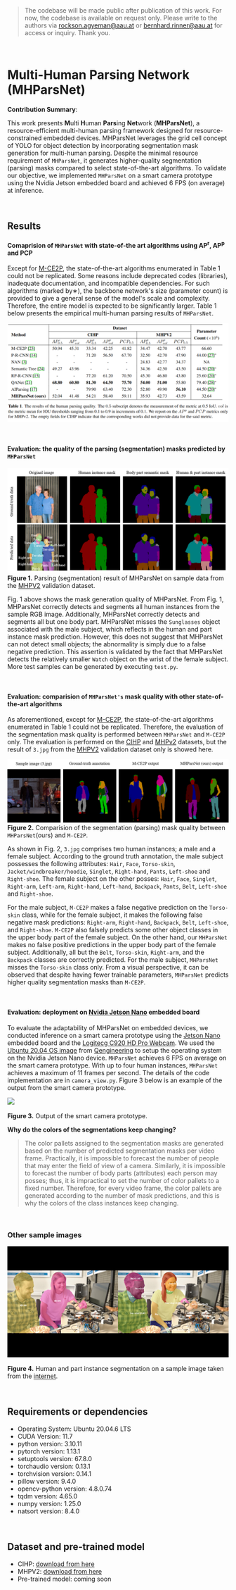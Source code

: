 &nbsp;
> The codebase will be made public after publication of this work. For now, the codebase is available on request only. Please write to the authors via rockson.agyeman@aau.at or bernhard.rinner@aau.at for access or inquiry. Thank you.

&nbsp;

# Multi-Human Parsing Network (MHParsNet)
**Contribution Summary**:

This work presents **M**ulti **H**uman **Pars**ing **Net**work (**MHParsNet**), a resource-efficient multi-human parsing framework designed for resource-constrained embedded devices. MHParsNet leverages the grid cell concept of YOLO for object detection by incorporating segmentation mask generation for multi-human parsing. Despite the minimal resource requirement of ```MHParsNet```, it generates higher-quality segmentation (parsing) masks compared to select state-of-the-art algorithms. To validate our objective, we implemented ```MHParsNet``` on a smart camera prototype using the Nvidia Jetson embedded board and achieved 6 FPS (on average) at inference.  

&nbsp;

## Results
#### Comaprision of ```MHParsNet``` with state-of-the art algorithms using AP<sup>r</sup>, AP<sup>p</sup> and PCP
Except for [M-CE2P](https://github.com/RanTaimu/M-CE2P), the state-of-the-art algorithms enumerated in Table 1 could not be replicated. Some reasons include deprecated codes (libraries), inadequate documentation, and incompatible dependencies. For such algorithms (marked by∗), the backbone network's size (parameter count) is provided to give a general sense of the model's scale and complexity. Therefore, the entire model is expected to be significantly larger. Table 1 below presents the empirical multi-human parsing results of ```MHParsNet```.

![](results_table.png)

&nbsp;


#### Evaluation: the quality of the parsing (segmentation) masks predicted by ```MHParsNet```
![](segmentation_result.png)
**Figure 1.** Parsing (segmentation) result of MHParsNet on sample data from the [MHPV2](https://lv-mhp.github.io/dataset) validation dataset.
&nbsp;

Fig. 1 above shows the mask generation quality of MHParsNet. From Fig. 1, MHParsNet correctly detects and segments all human instances from the sample RGB image. Additionally, MHParsNet correctly detects and segments all but one body part. MHParsNet misses the ```Sunglasses``` object associated with the male subject, which reflects in the human and part instance mask prediction. However, this does not suggest that MHParsNet can not detect small objects; the abnormality is simply due to a false negative prediction. This assertion is validated by the fact that MHParsNet detects the relatively smaller ```Watch``` object on the wrist of the female subject. More test samples can be generated by executing ```test.py```.

&nbsp;
#### Evaluation: comparision of ```MHParsNet's``` mask quality with other state-of-the-art algorithms
As aforementioned, except for [M-CE2P](https://github.com/RanTaimu/M-CE2P), the state-of-the-art algorithms enumerated in Table 1 could not be replicated. Therefore, the evaluation of the segmentation mask quality is performed between ```MHParsNet``` and ```M-CE2P``` only. The evaluation is performed on the [CIHP](https://sysu-hcp.net/lip/overview.php) and [MHPv2](https://lv-mhp.github.io/dataset) datasets, but the result of ```3.jpg``` from the [MHPV2](https://lv-mhp.github.io/dataset) validation dataset only is showed here.

![](comparision.png)
**Figure 2.** Comparision of the segmentation (parsing) mask quality between ```MHParsNet```(ours) and ```M-CE2P```.

As shown in Fig. 2, `3.jpg` comprises two human instances; a male and a female subject. According to the ground truth annotation, the male subject possesses the following attributes: ```Hair```, ```Face```, ```Torso-skin```, ```Jacket/windbreaker/hoodie```, ```Singlet```,  ```Right-hand```,  ```Pants```, ```Left-shoe``` and ```Right-shoe```. The female subject on the other posses: ```Hair```, ```Face```, ```Singlet```, ```Right-arm```, ```Left-arm```, ```Right-hand```, ```Left-hand```, ```Backpack```, ```Pants```, ```Belt```, ```Left-shoe``` and ```Right-shoe```. 

For the male subject, ```M-CE2P``` makes a false negative prediction on the ```Torso-skin``` class, while for the female subject, it makes the following false negative mask predictions: ```Right-arm```, ```Right-hand```, ```Backpack```, ```Belt```, ```Left-shoe```, and ```Right-shoe```. ```M-CE2P``` also falsely predicts some other object classes in the upper body part of the female subject. On the other hand, our ```MHParsNet``` makes no false positive predictions in the upper body part of the female subject. Additionally, all but the ```Belt```, ```Torso-skin```, ```Right-arm```, and the ```Backpack``` classes are correctly predicted. For the male subject, ```MHParsNet``` misses the ```Torso-skin``` class only. From a visual perspective, it can be observed that despite having fewer trainable parameters, ```MHParsNet``` predicts higher quality segmentation masks than ```M-CE2P```.


&nbsp;
#### Evaluation: deployment on [Nvidia Jetson Nano](https://developer.nvidia.com/embedded/jetson-nano-developer-kit) embedded board
To evaluate the adaptability of MHParsNet on embedded devices, we conducted inference on a smart camera prototype using the [Jetson Nano](https://developer.nvidia.com/embedded/jetson-nano-developer-kit) embedded board and the [Logitecg C920 HD Pro Webcam](https://www.logitech.com/de-at/products/webcams/c920-pro-hd-webcam.960-001055.html). We used the [Ubuntu 20.04 OS image](https://github.com/Qengineering/Jetson-Nano-Ubuntu-20-image) from [Qengineering](https://github.com/Qengineering/Jetson-Nano-Ubuntu-20-image) to setup the operating system on the Nvidia Jetson Nano device. ```MHParsNet``` achieves 6 FPS on average on the smart camera prototype. With up to four human instances, ```MHParsNet``` achieves a maximum of 11 frames per second. The details of the code implementation are in ```camera_view.py```. Figure 3 below is an example of the output from the smart camera prototype.

![](cam_result.gif)

**Figure 3.** Output of the smart camera prototype.


**Why do the colors of the segmentations keep changing?**
> The color pallets assigned to the segmentation masks are generated based on the number of predicted segmentation masks per video frame. Practically, it is impossible to forecast the number of people that may enter the field of view of a camera. Similarly, it is impossible to forecast the number of body parts (attributes) each person may posses; thus, it is impractical to set the number of color pallets to a fixed number. Therefore, for every video frame, the color pallets are generated according to the number of mask predictions, and this is why the colors of the class instances keep changing.

&nbsp;
### Other sample images
![](test_image.png)

**Figure 4.** Human and part instance segmentation on a sample image taken from the [internet](https://www.studycheck.de/images/fit/920x521/media/images/institute_gallery_images/uni-klagenfurt/AAU_Sommer_2021_C_Arnold_Poeschl_76.jpg).


&nbsp;
## Requirements or dependencies

- Operating System: Ubuntu 20.04.6 LTS
- CUDA Version: 11.7
- python version: 3.10.11
- pytorch version: 1.13.1
- setuptools version: 67.8.0
- torchaudio version: 0.13.1
- torchvision version: 0.14.1
- pillow version: 9.4.0
- opencv-python version: 4.8.0.74
- tqdm version: 4.65.0
- numpy version: 1.25.0
- natsort version: 8.4.0


&nbsp;
## Dataset and pre-trained model
- CIHP: [download from here](https://sysu-hcp.net/lip/overview.php)
- MHPV2: [download from here](https://lv-mhp.github.io/dataset)
- Pre-trained model: coming soon



